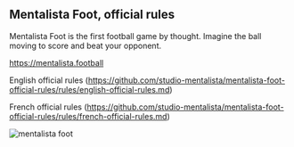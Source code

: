 ## Mentalista Foot, official rules

Mentalista Foot is the first football game by thought. Imagine the ball moving to score and beat your opponent.

https://mentalista.football

English official rules
(https://github.com/studio-mentalista/mentalista-foot-official-rules/rules/english-official-rules.md)

French official rules
(https://github.com/studio-mentalista/mentalista-foot-official-rules/rules/french-official-rules.md)

![mentalista foot](https://studio.mentalista.com/img/projects/mentalista-foot/hd/mentalista-foot_hd_3.jpg)